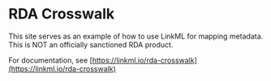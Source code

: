 # RDA Crosswalk

This site serves as an example of how to use LinkML for mapping metadata. This is NOT an officially sanctioned RDA product.

For documentation, see [https://linkml.io/rda-crosswalk](https://linkml.io/rda-crosswalk)
